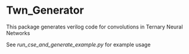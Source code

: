 Twn_Generator
=============

This package generates verilog code for convolutions in Ternary Neural Networks

See *run_cse_and_generate_example.py* for example usage
